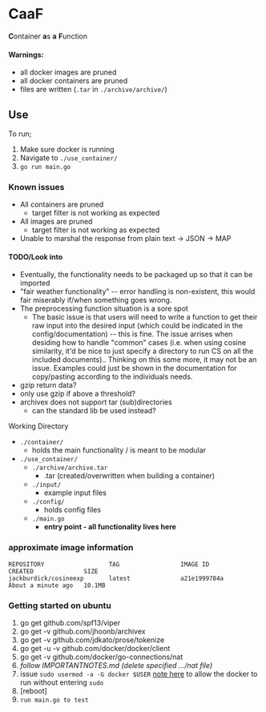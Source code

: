 # CaaF
**C**ontainer **a**s **a** **F**unction

#### Warnings:
- all docker images are pruned
- all docker containers are pruned
- files are written (`.tar` in `./archive/archive/`)

## Use
To run;
1. Make sure docker is running
2. Navigate to `./use_container/`
3. `go run main.go`

### Known issues
- All containers are pruned
    - target filter is not working as expected
- All images are pruned
    - target filter is not working as expected
- Unable to marshal the response from plain text -> JSON -> MAP

#### TODO/Look into
- Eventually, the functionality needs to be packaged up so that it can be imported
- "fair weather functionality" -- error handling is non-existent, this would fair miserably if/when something goes wrong.
- The preprocessing function situation is a sore spot
    - The basic issue is that users will need to write a function to get their raw input into the desired input (which could be indicated in the config/documentation) -- this is fine. The issue arrises when desiding how to handle "common" cases (i.e. when using cosine similarity, it'd be nice to just specify a directory to run CS on all the included documents).. Thinking on this some more, it may not be an issue. Examples could just be shown in the documentation for copy/pasting according to the individuals needs.
- gzip return data?
- only use gzip if above a threshold?
- archivex does not support tar (sub)directories
    - can the standard lib be used instead?


Working Directory
- `./container/`
    - holds the main functionality / is meant to be modular
- `./use_container/`
    - `./archive/archive.tar`
        - .tar (created/overwritten when building a container)
    - `./input/`
        - example input files
    - `./config/`
        - holds config files
    - `./main.go`
        - **entry point - all functionality lives here**

### approximate image information
```
REPOSITORY                  TAG                 IMAGE ID            CREATED              SIZE
jackburdick/cosineexp       latest              a21e1999784a        About a minute ago   10.1MB
```


### Getting started on ubuntu
1. go get github.com/spf13/viper
2. go get -v github.com/jhoonb/archivex
3. go get -v github.com/jdkato/prose/tokenize
4. go get -u -v github.com/docker/docker/client
5. go get -v github.com/docker/go-connections/nat
6. _follow IMPORTANTNOTES.md (delete specified .../nat file)_
7. issue `sudo usermod -a -G docker $USER` [note here](https://techoverflow.net/2017/03/01/solving-docker-permission-denied-while-trying-to-connect-to-the-docker-daemon-socket/) to allow the docker to run without entering `sudo`
8. [reboot]
9. `run main.go to test`